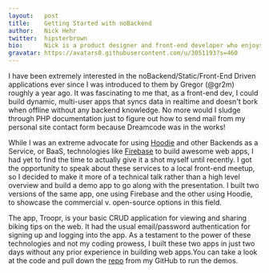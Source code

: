 ```yaml
---
layout:   post
title:    Getting Started with noBackend
author:   Nick Hehr
twitter:  hipsterbrown
bio:      Nick is a product designer and front-end developer who enjoys creating and capturing awesome experiences in whatever medium possible, be that pixels, code, or photography. <br> You can follow him on the [Twitters](https://twitter.com/hipsterbrown) and see some of his code on [GitHub](https://github.com/HipsterBrown).
gravatar: https://avatars0.githubusercontent.com/u/3051193?s=460
---
```


I have been extremely interested in the noBackend/Static/Front-End Driven applications ever since I was introduced to them by Gregor (@gr2m) roughly a year ago. It was fascinating to me that, as a front-end dev, I could build dynamic, multi-user apps that syncs data in realtime and doesn't bork when offline without any backend knowledge. No more would I sludge through PHP documentation just to figure out how to send mail from my personal site contact form because Dreamcode was in the works!

While I was an extreme advocate for using [Hoodie](http://hood.ie) and other Backends as a Service, or BaaS, technologies like [Firebase](https://www.firebase.com/) to build awesome web apps, I had yet to find the time to actually give it a shot myself until recently. I got the opportunity to speak about these services to a local front-end meetup, so I decided to make it more of a technical talk rather than a high level overview and build a demo app to go along with the presentation. I built two versions of the same app, one using Firebase and the other using Hoodie, to showcase the commercial v. open-source options in this field.

The app, Troopr, is your basic CRUD application for viewing and sharing biking tips on the web. It had the usual email/password authentication for signing up and logging into the app. As a testament to the power of these technologies and not my coding prowess, I built these two apps in just two days without any prior experience in building web apps.You can take a look at the code and pull down the [repo](https://github.com/HipsterBrown/FDA-demos) from my GitHub to run the demos. 
